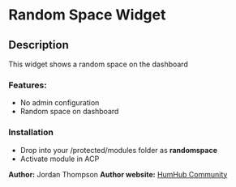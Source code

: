 # Random Space Widget ###

## Description

This widget shows a random space on the dashboard

### Features:

- No admin configuration
- Random space on dashboard

### Installation

- Drop into your /protected/modules folder as **randomspace**
- Activate module in ACP

__Author:__ Jordan Thompson
__Author website:__ [HumHub Community](http://community.humhub.org/)
